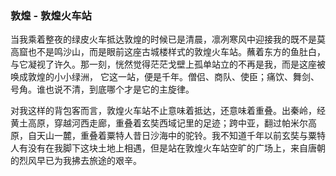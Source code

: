 ### 敦煌 - 敦煌火车站

当我乘着整夜的绿皮火车抵达敦煌的时候已是清晨，凛冽寒风中迎接我的既不是莫高窟也不是鸣沙山，而是眼前这座古城楼样式的敦煌火车站。蘸着东方的鱼肚白，与它凝视了许久。那一刻，恍然觉得茫茫戈壁上孤单站立的不再是我，而是这座被唤成敦煌的小小绿洲， 它这一站，便是千年。僧侣、商队、使臣；痛饮、舞剑、号角。谁也说不清，到底哪个才是它的主旋律。

对我这样的背包客而言，敦煌火车站不止意味着抵达，还意味着重叠。出秦岭，经黄土高原，穿越河西走廊，重叠着玄奘西域记里的足迹；跨中亚，翻过帕米尔高原，自天山一麓，重叠着粟特人昔日沙海中的驼铃。我不知道千年以前玄奘与粟特人有没有在我脚下这块土地上相遇，但是站在敦煌火车站空旷的广场上，来自唐朝的烈风早已为我拂去旅途的艰辛。